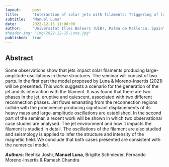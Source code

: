 ```yaml
---
layout:     post
title:      "Interaction of solar jets with filaments: Triggering of large-amplitude filament oscillations"
subtitle:   "Manuel Luna"
date:       2022-12-15 11:00:00
author:     "Universitat Illes Balears (UIB), Palma de Mallorca, Spain"
#header-img: "img/2022-12-15-Luna.jpg"
published:  true
---
```


## Abstract
Some observations show that jets impact solar filaments producing large-amplitude oscillations in these structures. The seminar will consist of two parts. In the first part the model proposed by Luna & Moreno-Insertis (2021) will be presented. This work suggests a scenario for the generation of the jet and its interaction with the filament. It was found that there are two phases in the jet, eruptive and quiescent, associated with two different reconnection phases. Jet flows emanating from the reconnection regions collide with the prominence producing significant displacements of its heavy mass and large-amplitude oscillations are established. In the second part of the seminar, a recent work will be shown in which two observational case studies are analysed. The jet environment and how it impacts the filament is studied in detail. The oscillations of the filament are also studied and seismology is applied to infer the structure and intensity of the magnetic field. We conclude that both cases presented are consistent with the numerical model.


***Authors***: Reetika Joshi, **Manuel Luna**, Brigitte Schmieder, Fernando Moreno-Insertis & Ramesh Chandra
